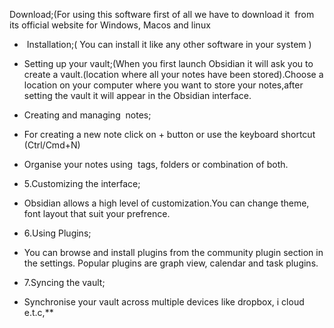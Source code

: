 Download;(For using this software first of all we have to download it  from its official website for Windows, Macos and linux
    
-  Installation;( You can install it like any other software in your system )
    
- Setting up your vault;(When you first launch Obsidian it will ask you to create a vault.(location where all your notes have been stored).Choose a location on your computer where you want to store your notes,after setting the vault it will appear in the Obsidian interface.
    
- Creating and managing  notes;
    

- For creating a new note click on + button or use the keyboard shortcut (Ctrl/Cmd+N)
    
- Organise your notes using  tags, folders or combination of both.
    
- 5.Customizing the interface;
    
- Obsidian allows a high level of customization.You can change theme, font layout that suit your prefrence.
    
- 6.Using Plugins;
    
- You can browse and install plugins from the community plugin section in the settings. Popular plugins are graph view, calendar and task plugins.
    
- 7.Syncing the vault;
    
- Synchronise your vault across multiple devices like dropbox, i cloud e.t.c,**
